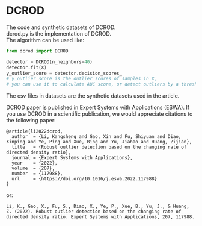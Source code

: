 # DCROD
The code and synthetic datasets of DCROD.  
dcrod.py is the implementation of DCROD.  
The algorithm can be used like:
```Python
from dcrod import DCROD

detector = DCROD(n_neighbors=40)
detector.fit(X)
y_outlier_score = detector.decision_scores_
# y_outlier_score is the outlier scores of samples in X, 
# you can use it to calculate AUC score, or detect outliers by a threshold θ
```
The csv files in datasets are the synthetic datasets used in the article.

DCROD paper is published in Expert Systems with Applications (ESWA). If you use DCROD in a scientific publication, we would appreciate citations to the following paper:
```
@article{li2022dcrod,
  author  = {Li, Kangsheng and Gao, Xin and Fu, Shiyuan and Diao, Xinping and Ye, Ping and Xue, Bing and Yu, Jiahao and Huang, Zijian},
  title   = {Robust outlier detection based on the changing rate of directed density ratio},
  journal = {Expert Systems with Applications},
  year    = {2022},
  volume  = {207},
  number  = {117988},
  url     = {https://doi.org/10.1016/j.eswa.2022.117988}
}
```
or:
```
Li, K., Gao, X., Fu, S., Diao, X., Ye, P., Xue, B., Yu, J., & Huang, Z. (2022). Robust outlier detection based on the changing rate of directed density ratio. Expert Systems with Applications, 207, 117988.
```
